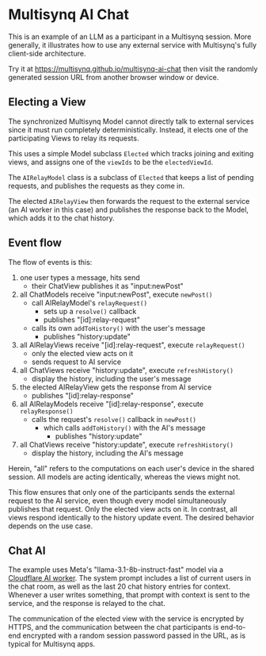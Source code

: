 # Multisynq AI Chat

This is an example of an LLM as a participant in a Multisynq session. More generally, it illustrates how to use any external service with Multisynq's fully client-side architecture.

Try it at https://multisynq.github.io/multisynq-ai-chat then visit the randomly generated session URL from another browser window or device.

## Electing a View

The synchronized Multisynq Model cannot directly talk to external services since it must run completely deterministically. Instead, it elects one of the participating Views to relay its requests.

This uses a simple Model subclass `Elected` which tracks joining and exiting views, and assigns one of the `viewIds` to be the `electedViewId`.

The `AIRelayModel` class is a subclass of `Elected` that keeps a list of pending requests, and publishes the requests as they come in.

The elected `AIRelayView` then forwards the request to the external service (an AI worker in this case) and publishes the response back to the Model, which adds it to the chat history.

## Event flow

The flow of events is this:

1. one user types a message, hits send
   * their ChatView publishes it as "input:newPost"
2. all ChatModels receive "input:newPost", execute `newPost()`
   * call AIRelayModel's `relayRequest()`
     - sets up a `resolve()` callback
     - publishes "[id]:relay-request"
   * calls its own `addToHistory()` with the user's message
     - publishes "history:update"
3. all AIRelayViews receive "[id]:relay-request", execute `relayRequest()`
   * only the elected view acts on it
   * sends request to AI service
4. all ChatViews receive "history:update", execute `refreshHistory()`
   * display the history, including the user's message
5. the elected AIRelayView gets the response from AI service
   * publishes "[id]:relay-response"
6. all AIRelayModels receive "[id]:relay-response", execute `relayResponse()`
   * calls the request's `resolve()` callback in `newPost()`
     - which calls `addToHistory()` with the AI's message
        * publishes "history:update"
7. all ChatViews receive "history:update", execute `refreshHistory()`
   * display the history, including the AI's message

Herein, "all" refers to the computations on each user's device in the shared session. All models are acting identically, whereas the views might not.

This flow ensures that only one of the participants sends the external request to the AI service, even though every model simultaneously publishes that request. Only the elected view acts on it. In contrast, all views respond identically to the history update event. The desired behavior depends on the use case.

## Chat AI

The example uses Meta's "llama-3.1-8b-instruct-fast" model via a [Cloudflare AI worker](https://developers.cloudflare.com/workers-ai/). The system prompt includes a list of current users in the chat room, as well as the last 20 chat history entries for context. Whenever a user writes something, that prompt with context is sent to the service, and the response is relayed to the chat.

The communication of the elected view with the service is encrypted by HTTPS, and the communication between the chat participants is end-to-end encrypted with a random session password passed in the URL, as is typical for Multisynq apps.
